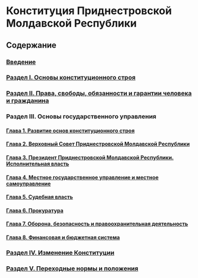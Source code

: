 # Конституция Приднестровской Молдавской Республики

## Содержание

### [Введение](Preamble.md)
### [Раздел I. Основы конституционного строя](Section-1.md)
### [Раздел II. Права, свободы, обязанности и гарантии человека и гражданина](Section-2.md)
### Раздел III. Основы государственного управления
#### [Глава 1. Развитие основ конституционного строя](Section-3/Chapter-1.md)
#### [Глава 2. Верховный Совет Приднестровской Молдавской Республики](Section-3/Chapter-2.md)
#### [Глава 3. Президент Приднестровской Молдавской Республики. Исполнительная власть](Section-3/Chapter-3.md)
#### [Глава 4. Местное государственное управление и местное самоуправление](Section-3/Chapter-4.md)
#### [Глава 5. Судебная власть](Section-3/Chapter-5.md)
#### [Глава 6. Прокуратура](Section-3/Chapter-6.md)
#### [Глава 7. Оборона, безопасность и правоохранительная деятельность](Section-3/Chapter-7.md)
#### [Глава 8. Финансовая и бюджетная система](Section-3/Chapter-8.md)
### [Раздел IV. Изменение Конституции](Section-4.md)
### [Раздел V. Переходные нормы и положения](Section-5.md)